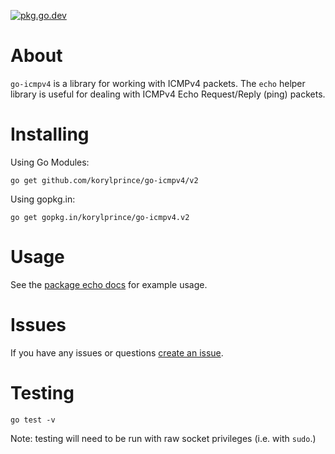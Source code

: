 [![pkg.go.dev](https://img.shields.io/badge/go.dev-reference-007d9c?logo=go&logoColor=white&style=flat-square)](https://pkg.go.dev/github.com/korylprince/go-icmpv4/v2)

# About

`go-icmpv4` is a library for working with ICMPv4 packets. The `echo` helper library is useful for dealing with ICMPv4 Echo Request/Reply (ping) packets.

# Installing

Using Go Modules:

`go get github.com/korylprince/go-icmpv4/v2`

Using gopkg.in:

`go get gopkg.in/korylprince/go-icmpv4.v2`

# Usage

See the [package echo docs](https://pkg.go.dev/github.com/korylprince/go-icmpv4/v2/echo?tab=doc) for example usage.

# Issues

If you have any issues or questions [create an issue](https://github.com/korylprince/go-icmpv4/issues).

# Testing

`go test -v`

Note: testing will need to be run with raw socket privileges (i.e. with `sudo`.)
